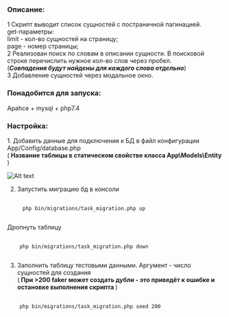 <h3><strong>Описание:</h3></strong>
1 Скрипт выводит список сущностей с постраничной пагинацией.</br>
get-параметры: </br>limit - кол-во сущностей на страницу;
               </br>page  - номер страницы;
</br>2 Реализован поиск по словам в описании сущности. В поисковой строке перечислить нужное кол-во слов через пробел.</br>(<em><strong>Совпадения будут найдены для каждого слова отдельно</strong></em>)
</br>3 Добавление сущностей через модальное окно.
<h3><strong>Понадобится для запуска:</h3></strong>
Apahce + mysql + php7.4
<h3><strong>Настройка:</h3></strong> 
1. Добавить данные для подключения к БД в файл конфигурации App/Config/database.php 
</br>(<strong> Название таблицы в статическом свойстве класса App\Models\Entity </strong>)

![Alt text](https://i.imgur.com/TlIOhMD.png "Конфиг БД")

2. Запустить миграцию бд в консоли
<pre>
    <code>
     php bin/migrations/task_migration.php up
    </code>
</pre>
Дропнуть таблицу 
<pre>
    <code>
    php bin/migrations/task_migration.php down
    </code>
</pre>

3. Заполнить таблицу тестовыми данными. Аргумент - число сущностей для создания 
</br>(<strong> При >200 faker может создать дубли - это приведёт к ошибке и остановке выполнения скрипта </strong>)
<pre>
    <code>
    php bin/migrations/task_migration.php seed 200
    </code>
</pre>
